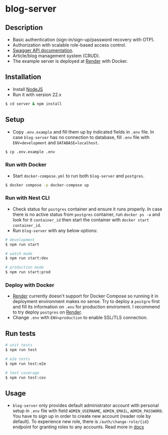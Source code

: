 # blog-server

## Description

-   Basic authentication (sign-in/sign-up/password recovery with OTP).
-   Authorization with scalable role-based access control.
-   [Swagger API documentation](https://blog-server-u1z6.onrender.com/docs/).
-   Article/blog management system (CRUD).
-   The example server is deployed at [Render](https://blog-server-u1z6.onrender.com) with Docker.

## Installation

-   Install [NodeJS](https://nodejs.org/en)
-   Run it with version 22.x

```bash
$ cd server & npm install
```

## Setup

-   Copy `.env.example` and fill them up by indicated fields in `.env` file. In case `blog-server` has no connection to database, fill `.env` file with `ENV=development` and `DATABASE=localhost`.

```bash
$ cp .env.example .env
```

### Run with Docker

-   Start `docker-compose.yml` to run both `blog-server` and `postgres`.

```bash
$ docker compose -p docker-compose up
```

### Run with Nest CLI

-   Check status for `postgres` container and ensure it runs properly. In case there is no active status from `postgres` container, run `docker ps -a` and look for it `container_id` then start the container with `docker start container_id`.
-   Run `blog-server` with any below options:

```bash
# development
$ npm run start

# watch mode
$ npm run start:dev

# production mode
$ npm run start:prod
```

### Deploy with Docker

-   [Render](https://render.com) currently doesn't support for Docker Compose so running it in deployment environment makes no sense. Try to deploy a `postgre` first and fill its information on `.env` for production enviroment. I recommend to try deploy `postgres` on [Render](https://render.com).
-   Change `.env` with `ENV=production` to enable SSL/TLS connection.

## Run tests

```bash
# unit tests
$ npm run test

# e2e tests
$ npm run test:e2e

# test coverage
$ npm run test:cov
```

## Usage

-   `blog-server` only provides default administrator account with personal setup in `.env` file with field `ADMIN_USERNAME`, `ADMIN_EMAIL`, `ADMIN_PASSWORD`. You have to sign up in order to create new account (reader role by default). To experience new role, there is `/auth/change-role/{id}` endpoint for granting roles to any accounts. Read more in [docs](https://blog-server-u1z6.onrender.com/docs#/Auth/AuthController_changeRole)
